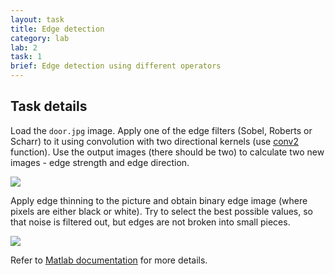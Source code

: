 ```yaml
---
layout: task
title: Edge detection
category: lab
lab: 2
task: 1
brief: Edge detection using different operators
---
```



## Task details

Load the `door.jpg` image. Apply one of the edge filters (Sobel, Roberts or Scharr) to it using convolution with two directional kernels (use [conv2](https://www.mathworks.com/help/matlab/ref/conv2.html) function).
Use the output images (there should be two) to calculate two new images - edge strength and edge direction.

![]({{site.baseurl}}/public/l2/sobel.jpg)

Apply edge thinning to the picture and obtain binary edge image (where pixels are either black or white). Try to select the best possible values, so that noise is filtered out, but edges are not broken into small pieces. 

![]({{site.baseurl}}/public/l2/edge.png)

Refer to [Matlab documentation](https://mathworks.com/help/images/ref/hough.html) for more details.
